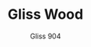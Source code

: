 ---
designer: Claudio Dondoli - Marco Pocci
description: "Gliss%20has%20a%20cozy%20and%20ergonomic%20shape%20which%20takes%20its%20inspiration%20from%20iconic%20chairs%20of%20the%20Fifties%2C%20featuring%20by%20the%20distinctive%20element%20of%20the%20hole%20in%20the%20shell.%20The%20collection%20stands%20out%20for%20comfort%20and%20functionality%2C%20thanks%20to%20its%20sinuous%20armrests%20that%20allow%20a%20handy%20grip%2C%20as%20well%20embrace%20the%20body.%20Armchair%20with%20technopolymer%20shell%20and%20solid%20ash%20wood%20legs."
image_primary: img/Gliss_904_01_zoom.jpg
image_secondary: img/Gliss_904_02_zoom.jpg
manufacturer: Pedrali
href: https://www.pedrali.it/en/products/catalog/Armchair-GLISS-WOOD-904/
subtitle: Gliss 904
title: Gliss Wood
image_thumb: img/Gliss_904_cover.jpg
tags: 
  - pedrali
  - chairs
category: chairs
slug: /manufacturers/pedrali/chairs/claudio-dondoli-marco-pocci-gliss-wood
---